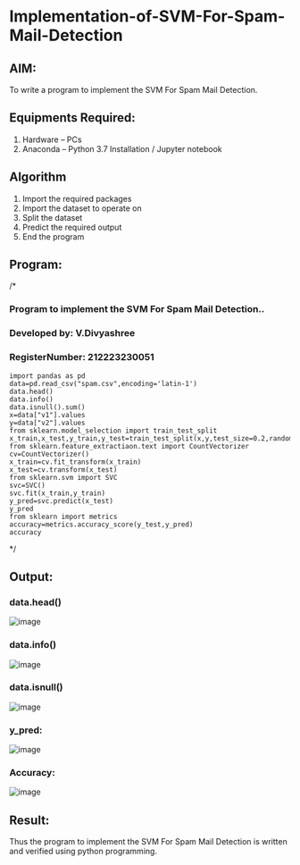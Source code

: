 # Implementation-of-SVM-For-Spam-Mail-Detection

## AIM:
To write a program to implement the SVM For Spam Mail Detection.

## Equipments Required:
1. Hardware – PCs
2. Anaconda – Python 3.7 Installation / Jupyter notebook

## Algorithm
1. Import the required packages
2. Import the dataset to operate on
3. Split the dataset
4. Predict the required output
5. End the program

## Program:
/*
### Program to implement the SVM For Spam Mail Detection..
### Developed by: V.Divyashree
### RegisterNumber:  212223230051
```
import pandas as pd
data=pd.read_csv("spam.csv",encoding='latin-1')
data.head()
data.info()
data.isnull().sum()
x=data["v1"].values
y=data["v2"].values
from sklearn.model_selection import train_test_split
x_train,x_test,y_train,y_test=train_test_split(x,y,test_size=0.2,random_state=0)
from sklearn.feature_extractiaon.text import CountVectorizer
cv=CountVectorizer()
x_train=cv.fit_transform(x_train)
x_test=cv.transform(x_test)
from sklearn.svm import SVC
svc=SVC()
svc.fit(x_train,y_train)
y_pred=svc.predict(x_test)
y_pred
from sklearn import metrics
accuracy=metrics.accuracy_score(y_test,y_pred)
accuracy
```
*/


## Output:
### data.head()

![image](https://github.com/divya280/Implementation-of-SVM-For-Spam-Mail-Detection/assets/82276099/3eb81991-31a9-4d3d-af49-7ce1c7e8932a)

### data.info()

![image](https://github.com/divya280/Implementation-of-SVM-For-Spam-Mail-Detection/assets/82276099/50bf1615-cca7-428a-9155-b31d2f22b808)

### data.isnull()

![image](https://github.com/divya280/Implementation-of-SVM-For-Spam-Mail-Detection/assets/82276099/562a1101-f680-423b-a4d8-25983411b10f)

### y_pred:

![image](https://github.com/divya280/Implementation-of-SVM-For-Spam-Mail-Detection/assets/82276099/b7197d9b-4ce1-49d6-80e3-efd910ecf8cf)

### Accuracy:

![image](https://github.com/divya280/Implementation-of-SVM-For-Spam-Mail-Detection/assets/82276099/79dde9a7-b6e4-4d81-9b13-fc5ad5b17868)

## Result:
Thus the program to implement the SVM For Spam Mail Detection is written and verified using python programming.
